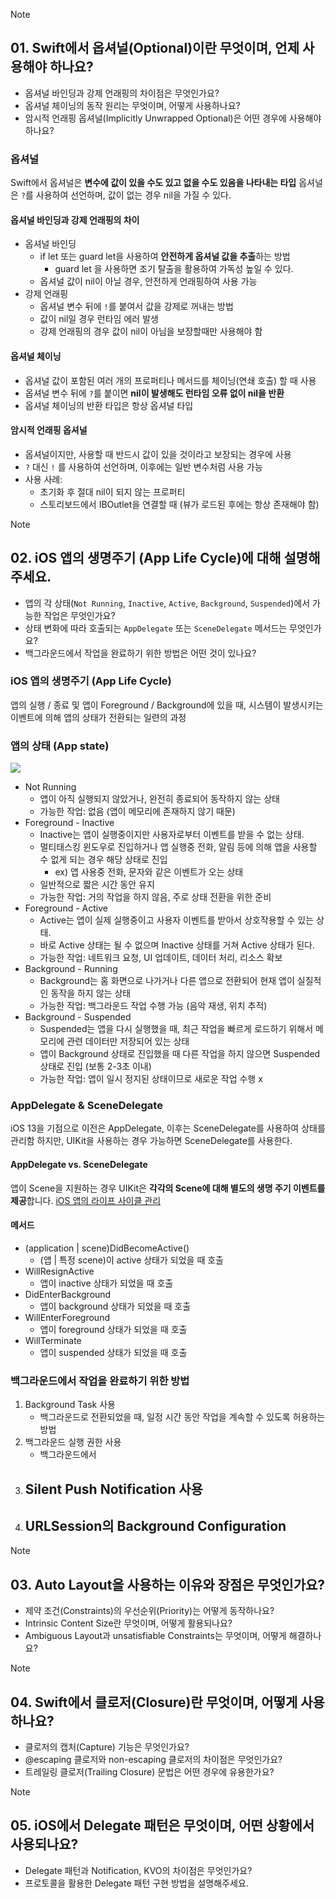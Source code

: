 > [!note]
> ## 01. Swift에서 옵셔널(Optional)이란 무엇이며, 언제 사용해야 하나요?
> - 옵셔널 바인딩과 강제 언래핑의 차이점은 무엇인가요?
> - 옵셔널 체이닝의 동작 원리는 무엇이며, 어떻게 사용하나요?
> - 암시적 언래핑 옵셔널(Implicitly Unwrapped Optional)은 어떤 경우에 사용해야 하나요?
### 옵셔널
Swift에서 옵셔널은 **변수에 값이 있을 수도 있고 없을 수도 있음을 나타내는 타입**
옵셔널은 `?`를 사용하여 선언하며, 값이 없는 경우 nil을 가질 수 있다.
#### **옵셔널 바인딩**과 **강제 언래핑**의 차이
- 옵셔널 바인딩
	- if let 또는 guard let을 사용하여 **안전하게 옵셔널 값을 추출**하는 방법
		- guard let 을 사용하면 조기 탈출을 활용하여 가독성 높일 수 있다.
	- 옵셔널 값이 nil이 아닐 경우, 안전하게 언래핑하여 사용 가능
- 강제 언래핑
	- 옵셔널 변수 뒤에 `!`를 붙여서 값을 강제로 꺼내는 방법
	- 값이 nil일 경우 런타임 에러 발생
	- 강제 언래핑의 경우 값이 nil이 아님을 보장할때만 사용해야 함
#### 옵셔널 체이닝
- 옵셔널 값이 포함된 여러 개의 프로퍼티나 메서드를 체이닝(연쇄 호출) 할 때 사용
- 옵셔널 변수 뒤에 `?`를 붙이면 **nil이 발생해도 런타임 오류 없이 nil을 반환**
- 옵셔널 체이닝의 반환 타입은 항상 옵셔널 타입
#### 암시적 언래핑 옵셔널
- 옵셔널이지만, 사용할 때 반드시 값이 있을 것이라고 보장되는 경우에 사용
- `?` 대신 `!` 를 사용하여 선언하며, 이후에는 일반 변수처럼 사용 가능
- 사용 사례:
	- 초기화 후 절대 nil이 되지 않는 프로퍼티
	- 스토리보드에서 IBOutlet을 연결할 때 (뷰가 로드된 후에는 항상 존재해야 함)
> [!note]
> ## 02. iOS 앱의 생명주기 (App Life Cycle)에 대해 설명해주세요.
> - 앱의 각 상태(`Not Running`, `Inactive`, `Active`, `Background`, `Suspended`)에서 가능한 작업은 무엇인가요?
> - 상태 변화에 따라 호출되는 `AppDelegate` 또는 `SceneDelegate` 메서드는 무엇인가요?
> - 백그라운드에서 작업을 완료하기 위한 방법은 어떤 것이 있나요?

### iOS 앱의 생명주기 (App Life Cycle)
앱의 실행 / 종료 및 앱이 Foreground / Background에 있을 때, 시스템이 발생시키는 이벤트에 의해 앱의 상태가 전환되는 일련의 과정
### 앱의 상태 (App state)
![](https://i.imgur.com/0GiUaT5.png)

- Not Running
	- 앱이 아직 실행되지 않았거나, 완전히 종료되어 동작하지 않는 상태
	- 가능한 작업: 없음 (앱이 메모리에 존재하지 않기 때문)
- Foreground - Inactive
	- Inactive는 앱이 실행중이지만 사용자로부터 이벤트를 받을 수 없는 상태.
	- 멀티태스킹 윈도우로 진입하거나 앱 실행중 전화, 알림 등에 의해 앱을 사용할 수 없게 되는 경우 해당 상태로 진입
		- ex) 앱 사용중 전화, 문자와 같은 이벤트가 오는 상태
	- 일반적으로 짧은 시간 동안 유지
	- 가능한 작업: 거의 작업을 하지 않음, 주로 상태 전환을 위한 준비
- Foreground - Active
	- Active는 앱이 실제 실행중이고 사용자 이벤트를 받아서 상호작용할 수 있는 상태.
	- 바로 Active 상태는 될 수 없으며 Inactive 상태를 거쳐 Active 상태가 된다.
	- 가능한 작업: 네트워크 요청, UI 업데이트, 데이터 처리, 리소스 확보
- Background - Running
	- Background는 홈 화면으로 나가거나 다른 앱으로 전환되어 현재 앱이 실질적인 동작을 하지 않는 상태
	- 가능한 작업: 백그라운드 작업 수행 가능 (음악 재생, 위치 추적)
- Background - Suspended
	- Suspended는 앱을 다시 실행했을 때, 최근 작업을 빠르게 로드하기 위해서 메모리에 관련 데이터만 저장되어 있는 상태
	- 앱이 Background 상태로 진입했을 때 다른 작업을 하지 않으면 Suspended 상태로 진입 (보통 2-3초 이내)
	- 가능한 작업: 앱이 일시 정지된 상태이므로 새로운 작업 수행 x
### AppDelegate & SceneDelegate
iOS 13을 기점으로 이전은 AppDelegate, 이후는 SceneDelegate를 사용하여 상태를 관리함
하지만, UIKit을 사용하는 경우 가능하면 SceneDelegate를 사용한다.
#### AppDelegate vs. SceneDelegate
앱이 Scene을 지원하는 경우 UIKit은 **각각의 Scene에 대해 별도의 생명 주기 이벤트를 제공**합니다.
[iOS 앱의 라이프 사이클 관리](https://moongoon72.tistory.com/34)
#### 메서드
- (application | scene)DidBecomeActive()
	- (앱 | 특정 scene)이 active 상태가 되었을 때 호출
- WillResignActive
	- 앱이 inactive 상태가 되었을 때 호출
- DidEnterBackground
	- 앱이 background 상태가 되었을 때 호출
- WillEnterForeground
	- 앱이 foreground 상태가 되었을 때 호출
- WillTerminate
	- 앱이 suspended 상태가 되었을 때 호출
### 백그라운드에서 작업을 완료하기 위한 방법
1. Background Task 사용
	- 백그라운드로 전환되었을 때, 일정 시간 동안 작업을 계속할 수 있도록 허용하는 방법
2. 백그라운드 실행 권한 사용
	- 백그라운드에서 
3. Silent Push Notification 사용
	- 
4. URLSession의 Background Configuration
	- 

> [!note]
> ## 03. Auto Layout을 사용하는 이유와 장점은 무엇인가요?
> - 제약 조건(Constraints)의 우선순위(Priority)는 어떻게 동작하나요?
> - Intrinsic Content Size란 무엇이며, 어떻게 활용되나요?
> - Ambiguous Layout과 unsatisfiable Constraints는 무엇이며, 어떻게 해결하나요?

> [!note]
> ## 04. Swift에서 클로저(Closure)란 무엇이며, 어떻게 사용하나요?
> - 클로저의 캡처(Capture) 기능은 무엇인가요?
> - @escaping 클로저와 non-escaping 클로저의 차이점은 무엇인가요?
> - 트레일링 클로저(Trailing Closure) 문법은 어떤 경우에 유용한가요?

> [!note]
> ## 05. iOS에서 Delegate 패턴은 무엇이며, 어떤 상황에서 사용되나요?
> - Delegate 패턴과 Notification, KVO의 차이점은 무엇인가요?
> - 프로토콜을 활용한 Delegate 패턴 구현 방법을 설명해주세요.


